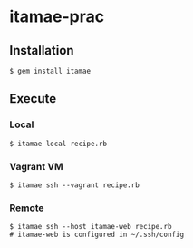 itamae-prac
===

## Installation

```
$ gem install itamae
```

## Execute

### Local

```
$ itamae local recipe.rb
```

### Vagrant VM

```
$ itamae ssh --vagrant recipe.rb
```

### Remote


```
$ itamae ssh --host itamae-web recipe.rb
# itamae-web is configured in ~/.ssh/config
```

